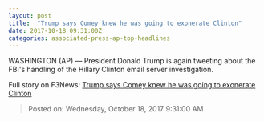 ```yaml
---
layout: post
title:  "Trump says Comey knew he was going to exonerate Clinton"
date: 2017-10-18 09:31:00Z
categories: associated-press-ap-top-headlines
---
```


WASHINGTON (AP) — President Donald Trump is again tweeting about the FBI's handling of the Hillary Clinton email server investigation.


Full story on F3News: [Trump says Comey knew he was going to exonerate Clinton](http://www.f3nws.com/n/2ajzrC)

> Posted on: Wednesday, October 18, 2017 9:31:00 AM
